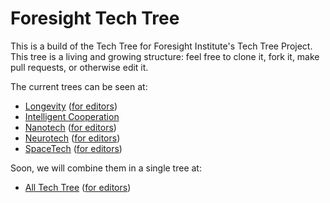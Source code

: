 # Foresight Tech Tree

This is a build of the Tech Tree for Foresight Institute's Tech Tree Project. This tree is a living and growing structure: feel free to clone it, fork it, make pull requests, or otherwise edit it.

The current trees can be seen at:

- [Longevity](https://foresight.org/ext/ForesightTechTree/) ([for editors](https://foresight.org/ext/ForesightTechTree/editor.html))
- [Intelligent Cooperation](https://foresight.org/ext/ForesightIntcoopTree/) 
- [Nanotech](https://foresight.org/ext/ForesightNanotechTree/) ([for editors](https://foresight.org/ext/ForesightNanotechTree/editor.html))
- [Neurotech](https://foresight.org/ext/ForesightNeurotechTree/) ([for editors](https://foresight.org/ext/ForesightNeurotechTree/editor.html))
- [SpaceTech](https://foresight.org/ext/ForesightSpaceTree/) ([for editors](https://foresight.org/ext/ForesightSpaceTree/editor.html))

Soon, we will combine them in a single tree at:

- [All Tech Tree](https://foresight.org/ext/ForesightAllTree/) ([for editors](https://foresight.org/ext/ForesightAllTree/editor.html))
